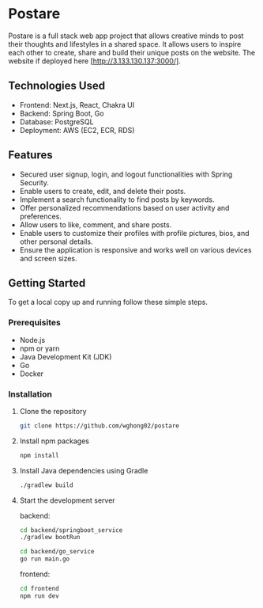 # Postare

Postare is a full stack web app project that allows creative minds to post their thoughts and lifestyles in a shared space. It allows users to inspire each other to create, share and build their unique posts on the website. The website if deployed here [http://3.133.130.137:3000/].

## Technologies Used

- Frontend: Next.js, React, Chakra UI
- Backend: Spring Boot, Go
- Database: PostgreSQL
- Deployment: AWS (EC2, ECR, RDS)

## Features

- Secured user signup, login, and logout functionalities with Spring Security.
- Enable users to create, edit, and delete their posts.
- Implement a search functionality to find posts by keywords.
- Offer personalized recommendations based on user activity and preferences.
- Allow users to like, comment, and share posts.
- Enable users to customize their profiles with profile pictures, bios, and other personal details.
- Ensure the application is responsive and works well on various devices and screen sizes.

## Getting Started

To get a local copy up and running follow these simple steps.

### Prerequisites

- Node.js
- npm or yarn
- Java Development Kit (JDK)
- Go
- Docker

### Installation

1. Clone the repository

   ```sh
   git clone https://github.com/wghong02/postare
   ```

2. Install npm packages

   ```sh
   npm install
   ```

3. Install Java dependencies using Gradle

   ```sh
   ./gradlew build
   ```

4. Start the development server

   backend:

   ```sh
   cd backend/springboot_service
   ./gradlew bootRun
   ```

   ```sh
   cd backend/go_service
   go run main.go
   ```

   frontend:

   ```sh
   cd frontend
   npm run dev
   ```
